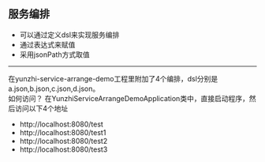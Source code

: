 ## 服务编排

- 可以通过定义dsl来实现服务编排
- 通过表达式来赋值
- 采用jsonPath方式取值

-------
在yunzhi-service-arrange-demo工程里附加了4个编排，dsl分别是a.json,b.json,c.json,d.json。</br>
如何访问？ 在YunzhiServiceArrangeDemoApplication类中，直接启动程序，然后访问以下4个地址

- http://localhost:8080/test
- http://localhost:8080/test1
- http://localhost:8080/test2
- http://localhost:8080/test3